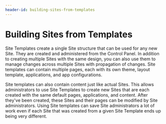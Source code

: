 ```yaml
---
header-id: building-sites-from-templates
---
```


# Building Sites from Templates

Site Templates create a single Site structure that can be used for any new Site.
They are created and administered from the Control Panel. In addition to
creating multiple Sites with the same design, you can also use them to manage
changes across multiple Sites with propagation of changes. Site templates can
contain multiple pages, each with its own theme, layout template, applications,
and app configurations.

Site templates can also contain content just like actual Sites. This allows 
administrators to use Site Templates to create new Sites that are each created 
with the same default pages, applications, and content. After they've been 
created, these Sites and their pages can be modified by Site administrators. 
Using Site templates can save Site administrators a lot of work even if each 
Site that was created from a given Site Template ends up being very different.
